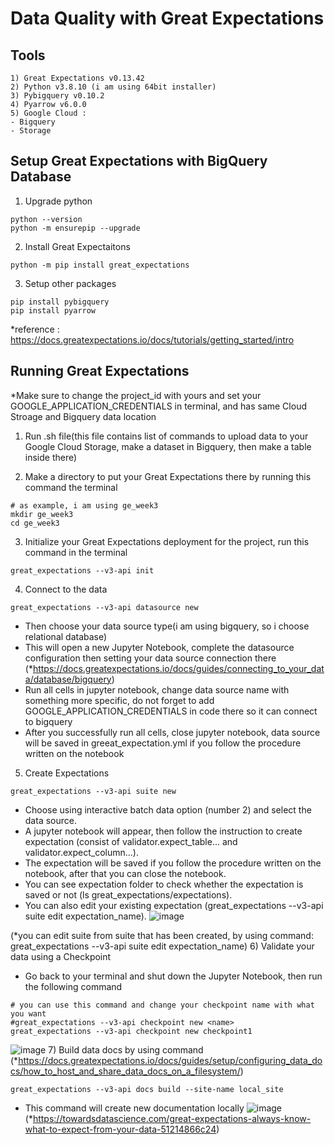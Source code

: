 # Data Quality with Great Expectations

## Tools
```
1) Great Expectations v0.13.42
2) Python v3.8.10 (i am using 64bit installer)
3) Pybigquery v0.10.2
4) Pyarrow v6.0.0
5) Google Cloud :
- Bigquery
- Storage
```
## Setup Great Expectations with BigQuery Database
1) Upgrade python
```
python --version
python -m ensurepip --upgrade
```
2) Install Great Expectaitons
```
python -m pip install great_expectations
```
3) Setup other packages
```
pip install pybigquery
pip install pyarrow
```
*reference : https://docs.greatexpectations.io/docs/tutorials/getting_started/intro
## Running Great Expectations
*Make sure to change the project_id with yours and set your GOOGLE_APPLICATION_CREDENTIALS in terminal, and has same Cloud Stroage and Bigquery data location
1) Run .sh file(this file contains list of commands to upload data to your Google Cloud Storage, make a dataset in Bigquery, then make a table inside there)

2) Make a directory to put your Great Expectations there by running this command the terminal
```
# as example, i am using ge_week3
mkdir ge_week3
cd ge_week3
```
3) Initialize your Great Expectations deployment for the project, run this command in the terminal
```
great_expectations --v3-api init

```
4) Connect to the data  
```
great_expectations --v3-api datasource new
```
- Then choose your data source type(i am using bigquery, so i choose relational database)
- This will open a new Jupyter Notebook, complete the datasource configuration then setting your data source connection there (*https://docs.greatexpectations.io/docs/guides/connecting_to_your_data/database/bigquery)
- Run all cells in jupyter notebook, change data source name with something more specific, do not forget to add GOOGLE_APPLICATION_CREDENTIALS in code there so it can connect to bigquery
- After you successfully run all cells, close jupyter notebook, data source will be saved in greeat_expectation.yml if you follow the procedure written on the notebook 
5) Create Expectations
```
great_expectations --v3-api suite new
```
- Choose using interactive batch data option (number 2) and select the data source.
- A jupyter notebook will appear, then follow the instruction to create expectation (consist of validator.expect_table... and validator.expect_column...).
- The expectation will be saved if you follow the procedure written on the notebook, after that you can close the notebook.
- You can see expectation folder to check whether the expectation is saved or not (ls great_expectations/expectations).
- You can also edit your existing expectation (great_expectations --v3-api suite edit expectation_name).
![image](https://user-images.githubusercontent.com/38213112/142865110-f2a4e818-3580-490d-93b6-fb127fd8d555.png)

(*you can edit suite from suite that has been created, by using command: great_expectations --v3-api suite edit expectation_name)
6) Validate your data using a Checkpoint
- Go back to your terminal and shut down the Jupyter Notebook, then run the following command
```
# you can use this command and change your checkpoint name with what you want
#great_expectations --v3-api checkpoint new <name>
great_expectations --v3-api checkpoint new checkpoint1
```
![image](https://user-images.githubusercontent.com/38213112/142864870-ddf73800-c722-47e4-b3f2-2b29d9eeeed3.png)
7) Build data docs by using command
(*https://docs.greatexpectations.io/docs/guides/setup/configuring_data_docs/how_to_host_and_share_data_docs_on_a_filesystem/)
```
great_expectations --v3-api docs build --site-name local_site
```
- This command will create new documentation locally 
![image](https://user-images.githubusercontent.com/38213112/142853625-df282215-7c35-4022-8f58-4314447a96a5.png)
(*https://towardsdatascience.com/great-expectations-always-know-what-to-expect-from-your-data-51214866c24)
